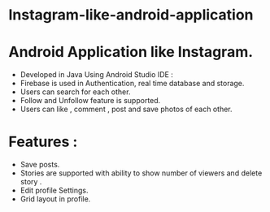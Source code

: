# Instagram-like-android-application
# Android Application like Instagram.
  * Developed in Java Using Android Studio IDE :
  * Firebase is used in Authentication, real time database and storage.
  * Users can search for each other.
  * Follow and Unfollow feature is supported.
  * Users can like , comment , post and save photos of each other.
# Features :
  * Save posts.
  * Stories are supported with ability to show number of viewers and delete story .
  * Edit profile Settings.
  * Grid layout in profile.
